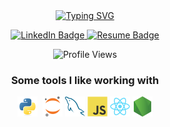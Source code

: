 <div id="header" align="center">
  <a href="https://git.io/typing-svg">
    <img src="https://readme-typing-svg.demolab.com?font=Fira+Code&weight=600&pause=1000&color=1F9DAE&center=true&width=550&lines=Hi%2C+I'm+Rafael+Borges!+Welcome+to+my+GitHub." alt="Typing SVG">
  </a>


<p align="center">
  <a href="https://www.linkedin.com/in/rafael-borges-rocha/">
    <img src="https://img.shields.io/badge/LinkedIn-blue?style=for-the-badge&logo=linkedin&logoColor=white" alt="LinkedIn Badge"/>
  </a>
  <a href="">
    <img src="https://img.shields.io/badge/Curr%C3%ADculo-blue?style=for-the-badge&logo=readme&logoColor=white" alt="Resume Badge"/>
  </a>
</p>

<p align="center">
  <img src="https://komarev.com/ghpvc/?username=rborgesr&style=flat-square&color=blue" alt="Profile Views"/>
</p>

 ### Some tools I like working with
  <div>
    <img src="https://github.com/devicons/devicon/blob/master/icons/python/python-original.svg"  title="Python" alt="Python" width="32"/>&nbsp;
    <img src="https://github.com/devicons/devicon/blob/master/icons/jupyter/jupyter-original.svg" title="Jupyter" alt="Jupyter" width="32"/>
    <img src="https://github.com/devicons/devicon/blob/master/icons/mysql/mysql-original.svg" title="MySQL" alt="MySQL" width="32"/>
    <img src="https://github.com/devicons/devicon/blob/master/icons/javascript/javascript-original.svg" title="JavaScript" alt="JavaScript" width="32"/>
    <img src="https://github.com/devicons/devicon/blob/master/icons/react/react-original.svg" title="React" alt="React" width="32"/>
    <img src="https://github.com/devicons/devicon/blob/master/icons/nodejs/nodejs-original.svg" title="Node.js" alt="Node.js" width="32"/>


    

    

  </div>

</div>


<!--
**rborgesr/rborgesr** is a ✨ _special_ ✨ repository because its `README.md` (this file) appears on your GitHub profile.

Here are some ideas to get you started:

- 🔭 I’m currently working on ...
- 🌱 I’m currently learning ...
- 👯 I’m looking to collaborate on ...
- 🤔 I’m looking for help with ...
- 💬 Ask me about ...
- 📫 How to reach me: ...
- 😄 Pronouns: ...
- ⚡ Fun fact: ...
-->
